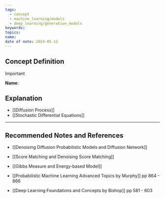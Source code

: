 ```yaml
---
tags:
  - concept
  - machine_learning/models
  - deep_learning/generative_models
keywords: 
topics: 
name: 
date of note: 2024-05-12
---
```


## Concept Definition

>[!important]
>**Name**: 



## Explanation


- [[Diffusion Process]]
- [[Stochastic Differential Equations]]


-----------
##  Recommended Notes and References

- [[Denoising Diffusion Probabilistic Models and Diffusion Network]]
- [[Score Matching and Denoising Score Matching]]
- [[Gibbs Measure and Energy-based Model]]


- [[Probabilistic Machine Learning Advanced Topics by Murphy]] pp 864 - 866
- [[Deep Learning Foundations and Concepts by Bishop]] pp 581 - 603